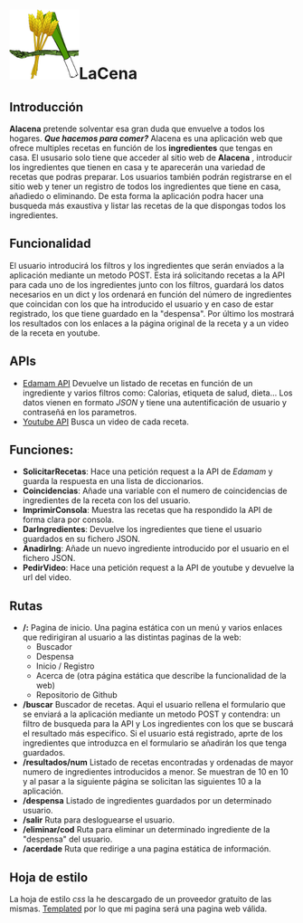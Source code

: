 
# ![](static/img/logo-ALC.png)**LaCena**


## Introducción
**Alacena** pretende solventar esa gran duda que envuelve a todos los hogares. ***Que hacemos para comer?***  Alacena es una aplicación web que ofrece multiples recetas en función de los **ingredientes** que tengas en casa. El ususario solo tiene que acceder al sitio web de **Alacena** , introducir los ingredientes que tienen en casa y te aparecerán una variedad de recetas que podras preparar. 
Los usuarios también podrán registrarse en el sitio web y tener un registro de todos los ingredientes que tiene en casa, añadiedo o eliminando. De esta forma la aplicación podra hacer una busqueda más exaustiva y listar las recetas de la que dispongas todos los ingredientes. 

## Funcionalidad
El usuario introducirá los filtros y los ingredientes que serán enviados a la aplicación mediante un metodo POST. Esta irá solicitando recetas a la API para cada uno de los ingredientes junto con los filtros, guardará los datos necesarios en un dict y los ordenará en función del número de ingredientes que coincidan con los que ha introducido el usuario y en caso de estar registrado, los que tiene guardado en la "despensa". Por último los mostrará los resultados con los enlaces a la página original de la receta y a un video de la receta en youtube.

## APIs
* [Edamam API](https://developer.edamam.com/es/api-recetas-edamam-documentacion) Devuelve un listado de recetas en función de un ingrediente y varios filtros como: Calorias, etiqueta de salud, dieta... Los datos vienen en formato *JSON* y tiene una autentificación de usuario y contraseñá en los parametros.
* [Youtube API](https://developers.google.com/youtube/v3/docs/search/list) Busca un video de cada receta.

## Funciones:
* **SolicitarRecetas**: Hace una petición request a la API de *Edamam* y guarda la respuesta en una lista de diccionarios.
* **Coincidencias**: Añade una variable con el numero de coincidencias de ingredientes de la receta con los del usuario.
* **ImprimirConsola**: Muestra las recetas que ha respondido la API de forma clara por consola.
* **DarIngredientes**: Devuelve los ingredientes que tiene el usuario guardados en su fichero JSON.
* **AnadirIng**: Añade un nuevo ingrediente introducido por el usuario en el fichero JSON.
* **PedirVideo**: Hace una petición request a la API de youtube y devuelve la url del video.

## Rutas
* **/:** Pagina de inicio. Una pagina estática con un menú y varios enlaces que redirigiran al usuario a las distintas paginas de la web:
	* Buscador
	* Despensa
	* Inicio / Registro
	* Acerca de (otra página estática que describe la funcionalidad de la web)
	* Repositorio de Github
* **/buscar** Buscador de recetas. Aqui el usuario rellena el formulario que se enviará a la aplicación mediante un metodo POST y contendra: un filtro de busqueda para la API y Los ingredientes con los que se buscará el resultado más especifico. Si el usuario está registrado, aprte de los ingredientes que introduzca en el formulario se añadirán los que tenga guardados.
* **/resultados/num** Listado de recetas encontradas y ordenadas de mayor numero de ingredientes introducidos a menor. Se muestran de 10 en 10 y al pasar a la siguiente página se solicitan las siguientes 10 a la aplicación.
* **/despensa** Listado de ingredientes guardados por un determinado usuario.	
* **/salir** Ruta para desloguearse el usuario.
* **/eliminar/cod** Ruta para eliminar un determinado ingrediente de la "despensa" del usuario.
* **/acerdade** Ruta que redirige a una pagina estática de información.

## Hoja de estilo
La hoja de estilo *css* la he descargado de un proveedor gratuito de las mismas. [Templated](https://templated.co/) por lo que mi pagina será una pagina web válida.
